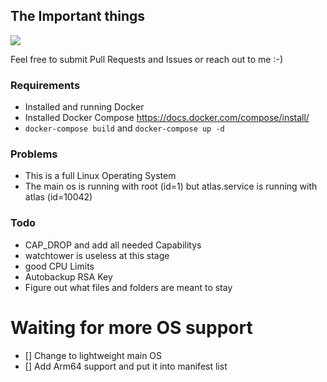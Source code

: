 ## The Important things

![](https://github.com/Knight1/ripe-atlas_dockerized/workflows/CI%20test%20pipeline/badge.svg)

Feel free to submit Pull Requests and Issues or reach out to me :-)

### Requirements

- Installed and running Docker
- Installed Docker Compose https://docs.docker.com/compose/install/
- ```docker-compose build``` and ```docker-compose up -d```


### Problems

- This is a full Linux Operating System
- The main os is running with root (id=1) but atlas.service is running with atlas (id=10042)


### Todo

 - CAP_DROP and add all needed Capabilitys
 - watchtower is useless at this stage
 - good CPU Limits
 - Autobackup RSA Key
 - Figure out what files and folders are meant to stay

# Waiting for more OS support
 - [] Change to lightweight main OS
 - [] Add Arm64 support and put it into manifest list

